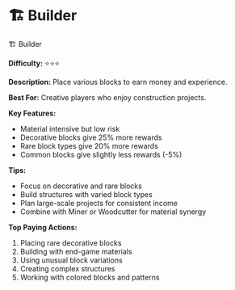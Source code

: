 # 🏗️ Builder

🏗️ Builder

**Difficulty:** ⭐⭐⭐

**Description:** Place various blocks to earn money and experience.

**Best For:** Creative players who enjoy construction projects.

**Key Features:**

* Material intensive but low risk
* Decorative blocks give 25% more rewards
* Rare block types give 20% more rewards
* Common blocks give slightly less rewards (-5%)

**Tips:**

* Focus on decorative and rare blocks
* Build structures with varied block types
* Plan large-scale projects for consistent income
* Combine with Miner or Woodcutter for material synergy

**Top Paying Actions:**

1. Placing rare decorative blocks
2. Building with end-game materials
3. Using unusual block variations
4. Creating complex structures
5. Working with colored blocks and patterns
